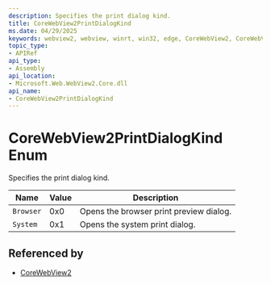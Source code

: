 ```yaml
---
description: Specifies the print dialog kind.
title: CoreWebView2PrintDialogKind
ms.date: 04/29/2025
keywords: webview2, webview, winrt, win32, edge, CoreWebView2, CoreWebView2Controller, browser control, edge html, CoreWebView2PrintDialogKind
topic_type:
- APIRef
api_type:
- Assembly
api_location:
- Microsoft.Web.WebView2.Core.dll
api_name:
- CoreWebView2PrintDialogKind
---
```


# CoreWebView2PrintDialogKind Enum

Specifies the print dialog kind.

| Name |  Value | Description |
|--|--|--|
|`Browser` | 0x0  |  Opens the browser print preview dialog.|
|`System` | 0x1  |  Opens the system print dialog.|


## Referenced by

- [CoreWebView2](corewebview2.md)
